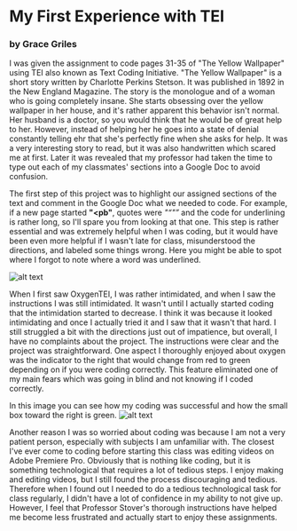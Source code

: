 # My First Experience with TEI
### by Grace Griles
I was given the assignment to code pages 31-35 of "The Yellow Wallpaper" using TEI also known as Text Coding Initiative. "The Yellow Wallpaper" is a short story written by Charlotte Perkins Stetson. It was published in 1892 in the New England Magazine. The story is the monologue and of a woman who is going completely insane. She starts obsessing over the yellow wallpaper in her house, and it's rather apparent this behavior isn't normal. Her husband is a doctor, so you would think that he would be of great help to her. However, instead of helping her he goes into a state of denial constantly telling ehr that she's perfectly fine when she asks for help. It was a very interesting story to read, but it was also handwritten which scared me at first. Later it was revealed that my professor had taken the time to type out each of my classmates' sections into a Google Doc to avoid confusion. 


The first step of this project was to highlight our assigned sections of the text and comment in the Google Doc what we needed to code. For example, if a new page started **"<pb"**, quotes were _"<q>"_ and the code for underlining is rather long, so I'll spare you from looking at that one. This step is rather essential and was extremely helpful when I was coding, but it would have been even more helpful if I wasn't late for class, misunderstood the directions, and labeled some things wrong.
  Here you might be able to spot where I forgot to note where a word was underlined.
  
  
  ![alt text](https://gracelgriles.github.io/ladwhistledownengl350/images/mygoogledocmishap.jpg)
  
  
When I first saw OxygenTEI, I was rather intimidated, and when I saw the instructions I was still intimidated. It wasn't until I actually started coding that the intimidation started to decrease. I think it was because it looked intimidating and once I actually tried it and I saw that it wasn't that hard. I still struggled a bit with the directions just out of impatience, but overall, I have no complaints about the project. The instructions were clear and the project was straightforward. One aspect I thoroughly enjoyed about oxygen was the indicator to the right that would change from red to green depending on if you were coding correctly. This feature eliminated one of my main fears which was going in blind and not knowing if I coded correctly.

In this image you can see how my coding was successful and how the small box toward the right is green.
![alt text](https://gracelgriles.github.io/ladwhistledownengl350/images/myTEIwork.jpg)

Another reason I was so worried about coding was because I am not a very patient person, especially with subjects I am unfamiliar with. The closest I've ever come to coding before starting this class was editing videos on Adobe Premiere Pro. Obviously that is nothing like coding, but it is something technological that requires a lot of tedious steps. I enjoy making and editing videos, but I still found the process discouraging and tedious. Therefore when I found out I needed to do a tedious technological task for class regularly, I didn't have a lot of confidence in my ability to not give up. However, I feel that Professor Stover's thorough instructions have helped me become less frustrated and actually start to enjoy these assignments.


